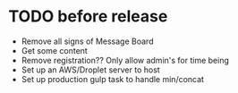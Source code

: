 # TODO before release
- Remove all signs of Message Board
- Get some content
- Remove registration?? Only allow admin's for time being
- Set up an AWS/Droplet server to host 
- Set up production gulp task to handle min/concat